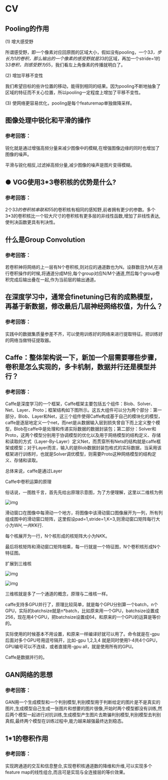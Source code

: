 # CV

## Pooling的作用

(1) 增大感受野

所谓感受野，即一个像素对应回原图的区域大小，假如没有pooling，一个3*3，步长为1的卷积，那么输出的一个像素的感受野就是3*3的区域，再加一个stride=1的3*3卷积，则感受野为5*5，我们看左上角像素的传播就明白了。

(2) 增加平移不变性

我们希望目标的些许位置的移动，能得到相同的结果。因为pooling不断地抽象了区域的特征而不关心位置，所以pooling一定程度上增加了平移不变性。

(3) 使网络更容易优化，pooling是每个featuremap单独做降采样。

## 

## 图像处理中锐化和平滑的操作

### 参考回答：

锐化就是通过增强高频分量来减少图像中的模糊,在增强图像边缘的同时也增加了图像的噪声。

平滑与锐化相反,过滤掉高频分量,减少图像的噪声是图片变得模糊。

## ● VGG使用3*3卷积核的优势是什么?

### 参考回答：

2个3*3的卷积核串联和5*5的卷积核有相同的感知野,前者拥有更少的参数。多个3*3的卷积核比一个较大尺寸的卷积核有更多层的非线性函数,增加了非线性表达,使判决函数更具有判决性。

## 什么是Group Convolution

### 参考回答：

若卷积神将网络的上一层有N个卷积核,则对应的通道数也为N。设群数目为M,在进行卷积操作的时候,将通道分成M份,每个group对应N/M个通道,然后每个group卷积完成后输出叠在一起,作为当前层的输出通道。

## 在深度学习中，通常会finetuning已有的成熟模型，再基于新数据，修改最后几层神经网络权值，为什么？

### 参考回答：

实践中的数据集质量参差不齐，可以使用训练好的网络来进行提取特征。把训练好的网络当做特征提取器。

## Caffe：整体架构说一下，新加一个层需要哪些步骤，卷积是怎么实现的，多卡机制，数据并行还是模型并行？

### 参考回答：

Caffe是深度学习的一个框架，Caffe框架主要包括五个组件：Blob、Solver、Net、Layer、Proto；框架结构如下图所示。这五大组件可以分为两个部分：第一部分，Blob、Layer和Net，这三个组件使得Caffe构成基于自己的模块化的模型，caffe是逐层地定义一个net，而net是从数据输入层到损失曾自下而上定义整个模型，Blob在caffe中是处理和传递实际数据的数据封装包；第二部分：Solver和Proto，这两个模型分别用于协调模型的优化以及用于网络模型的结构定义、存储和读取的方式（Layer-By-Layer）定义Net，而贯穿所有Nets的结构就是caffe框架或模型；对于Layer而言，输入的是Blob数据封装包格式的实际数据，当采用该框架进行训练时，也就是Solver调优模型，则需要Proto这种网络模型的结构定义、存储和读取。

总体来说，caffe是通过Layer

Caffe中卷积运算的原理

俗话说，一图胜千言，首先先给出原理示意图，为了方便理解，这里以二维核为例

![img](https://uploadfiles.nowcoder.com/images/20190317/311436_1552829076864_F8E55950D39A06E4B902B0E54A3E1CD0)

滑动窗口在图像中每滑动一个地方，将图像中该滑动窗口图像展开为一列，所有列组成图中的滑动窗口矩阵，这里假设pad=1,stride=1,K=3,则滑动窗口矩阵每行大小为W*H,一共K*K行.

每个核展开为一行，N个核形成的核矩阵大小为N*K*K。

最后将核矩阵和滑动窗口矩阵相乘，每一行就是一个特征图，N个卷积核形成N个特征图。

扩展到三维核

![img](https://uploadfiles.nowcoder.com/images/20190317/311436_1552829055228_E0FC5FD42B3D94C80FF5ADB3F09572FC)

![img](https://uploadfiles.nowcoder.com/images/20190317/311436_1552829034487_5F1C70CA15CA4841A91AECB99701C8AD)

三维核就是多了一个通道的概念，原理与二维核一样。

caffe支持多GPU并行了，原理比较简单，就是每个GPU分别算一个batch，n个GPU，实际的batchsize就是n*batch，比如原来用一个GPU，batchsize设置成256，现在用4个GPU，把batchsize设置成64，和原来的一个GPU的运算是等价的。

实际使用的时候基本不用设置，和原来一样编译好就可以用了。命令就是在-gpu 后面对多个GPU号用逗号隔开，比如-gpu 1,2,3,4 就是同时使用1-4共4个GPU，GPU编号可以不连续，或者直接用-gpu all，就是使用所有的GPU。

Caffe是数据并行的。

## GAN网络的思想

### 参考回答：

GAN用一个生成模型和一个判别模型,判别模型用于判断给定的图片是不是真实的图片,生成模型自己生成一张图片和想要的图片很像,开始时两个模型都没有训练,然后两个模型一起进行对抗训练,生成模型产生图片去欺骗判别模型,判别模型去判别真假,最终两个模型在训练过程中,能力越来越强最终达到稳态。

## 1*1的卷积作用

### 参考回答：

实现跨通道的交互和信息整合,实现卷积核通道数的降维和升维,可以实现多个feature map的线性组合,而且可是实现与全连接层的等价效果。



